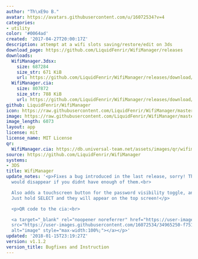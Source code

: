 ```yaml
---
author: "Th\xE9o B."
avatar: https://avatars.githubusercontent.com/u/16072534?v=4
categories:
- utility
color: '#0064ad'
created: '2017-04-27T20:00:17Z'
description: attempt at a wifi slots saving/restore/edit on 3ds
download_page: https://github.com/LiquidFenrir/WifiManager/releases
downloads:
  WifiManager.3dsx:
    size: 687284
    size_str: 671 KiB
    url: https://github.com/LiquidFenrir/WifiManager/releases/download/v1.1.2/WifiManager.3dsx
  WifiManager.cia:
    size: 807872
    size_str: 788 KiB
    url: https://github.com/LiquidFenrir/WifiManager/releases/download/v1.1.2/WifiManager.cia
github: LiquidFenrir/WifiManager
icon: https://raw.githubusercontent.com/LiquidFenrir/WifiManager/master/meta/icon.png
image: https://raw.githubusercontent.com/LiquidFenrir/WifiManager/master/meta/banner.png
image_length: 6073
layout: app
license: mit
license_name: MIT License
qr:
  WifiManager.cia: https://db.universal-team.net/assets/images/qr/wifimanager.cia.png
source: https://github.com/LiquidFenrir/WifiManager
systems:
- 3DS
title: WifiManager
update_notes: '<p>Fixes a bug introduced in the last release, sorry! The backup list
  would disappear if you didnt have enough of them.<br>

  Also adds a touchscreen button for the password visibility toggle, and instructions!
  Just hold SELECT and they will appear on the top screen!</p>

  <p>QR code to the cia:<br>

  <a target="_blank" rel="noopener noreferrer" href="https://user-images.githubusercontent.com/16072534/34965250-f751cc9a-fa52-11e7-81cb-826bedeaa94d.png"><img
  src="https://user-images.githubusercontent.com/16072534/34965250-f751cc9a-fa52-11e7-81cb-826bedeaa94d.png"
  alt="image" style="max-width:100%;"></a></p>'
updated: '2018-01-15T23:19:27Z'
version: v1.1.2
version_title: Bugfixes and Instruction
---
```

